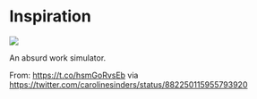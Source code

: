 # Inspiration

![](https://db-feed.s3.amazonaws.com/legacy/Screen_Shot_2017-07-04_at_11_12_21_AM-1499181210340.png)

An absurd work simulator.

From: https://t.co/hsmGoRvsEb via https://twitter.com/carolinesinders/status/882250115955793920